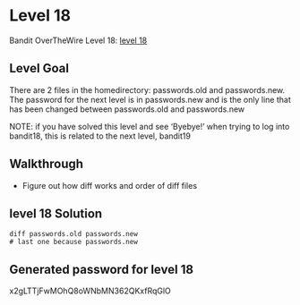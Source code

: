# Level 18

Bandit OverTheWire Level 18: [level 18](https://overthewire.org/wargames/bandit/bandit18.html)

## **Level Goal**
There are 2 files in the homedirectory: passwords.old and passwords.new. The password for the next level is in passwords.new and is the only line that has been changed between passwords.old and passwords.new

NOTE: if you have solved this level and see ‘Byebye!’ when trying to log into bandit18, this is related to the next level, bandit19

## **Walkthrough**
- Figure out how diff works and order of diff files

## **level 18 Solution**
```shell 
diff passwords.old passwords.new
# last one because passwords.new
```

## **Generated password for level 18**
x2gLTTjFwMOhQ8oWNbMN362QKxfRqGlO
